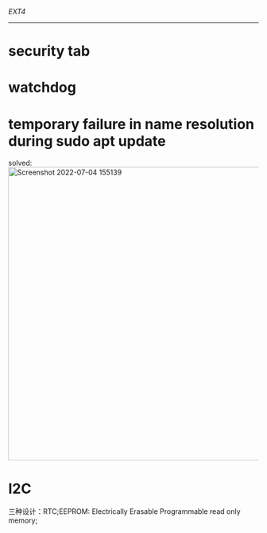 *EXT4*
***
# security tab
# watchdog
# temporary failure in name resolution during sudo apt update
solved:
<img width="589" alt="Screenshot 2022-07-04 155139" src="https://user-images.githubusercontent.com/59786755/177108212-333e14ec-7f9c-45a9-ac7e-80b86bca2a83.png">
# I2C 
三种设计：RTC;EEPROM: Electrically Erasable Programmable read only memory;
